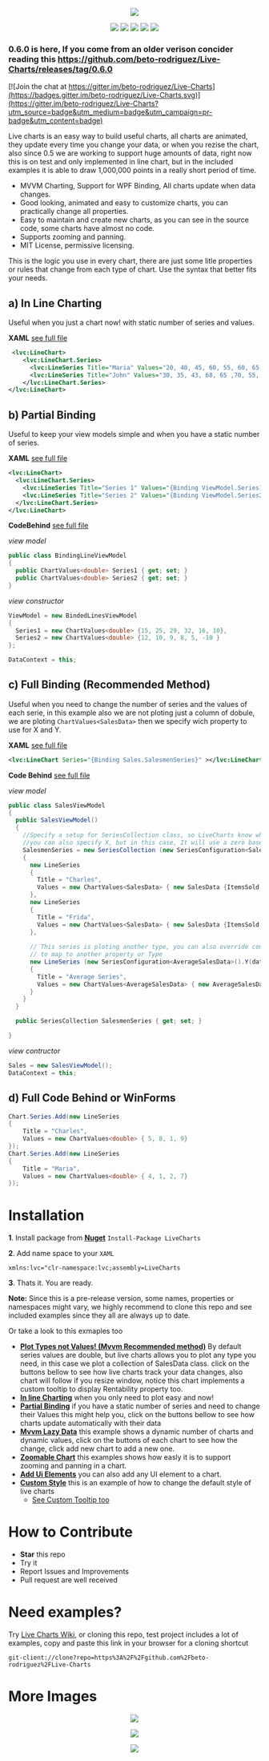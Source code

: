 
<p align="center">
  <img src="https://dl.dropboxusercontent.com/u/40165535/LiveCharts/live.png" />
</p>

<p align="center">
  <img src="https://dl.dropboxusercontent.com/u/40165535/LiveCharts/LineChart.gif" />
  <img src="https://dl.dropboxusercontent.com/u/40165535/LiveCharts/BarChart.gif" />
  <img src="https://dl.dropboxusercontent.com/u/40165535/LiveCharts/StackedBarChart.gif" />
  <img src="https://dl.dropboxusercontent.com/u/40165535/LiveCharts/PieChart.gif" />
  <img src="https://dl.dropboxusercontent.com/u/40165535/LiveCharts/ScatterChart.gif" />
</p>

### 0.6.0 is here, If you come from an older verison concider reading this https://github.com/beto-rodriguez/Live-Charts/releases/tag/0.6.0

[![Join the chat at https://gitter.im/beto-rodriguez/Live-Charts](https://badges.gitter.im/beto-rodriguez/Live-Charts.svg)](https://gitter.im/beto-rodriguez/Live-Charts?utm_source=badge&utm_medium=badge&utm_campaign=pr-badge&utm_content=badge)

Live charts is an easy way to build useful charts, all charts are animated, they update every time you change your data, or when you rezise the chart, also since 0.5 we are working to support huge amounts of data, right now this is on test and only implemented in line chart, but in the included examples it is able to draw 1,000,000 points in a really short period of time.

 - MVVM Charting, Support for WPF Binding, All charts update when data changes.
 - Good looking, animated and easy to customize charts, you can practically change all properties.
 - Easy to maintain and create new charts, as you can see in the source code, some charts have almost no code.
 - Supports zooming and panning.
 - MIT License, permissive licensing.
 
This is the logic you use in every chart, there are just some litle properties or rules that change from each type of chart. Use the syntax that better fits your needs.

## a) In Line Charting 

Useful when you just a chart now! with static number of series and values.

**XAML** [see full file](https://github.com/beto-rodriguez/Live-Charts/blob/master/ChartsTest/Line%20Examples/Basic/BasicLine.xaml)
```xml
 <lvc:LineChart>
    <lvc:LineChart.Series>
      <lvc:LineSeries Title="Maria" Values="20, 40, 45, 60, 55, 60, 65, 70" />
      <lvc:LineSeries Title="John" Values="30, 35, 43, 68, 65 ,70, 55, 60" />
    </lvc:LineChart.Series>
</lvc:LineChart>
```

## b) Partial Binding

Useful to keep your view models simple and when you have a static number of series.

**XAML** [see full file](https://github.com/beto-rodriguez/Live-Charts/blob/master/ChartsTest/Line%20Examples/Binding/BindingLine.xaml)
```xml
<lvc:LineChart>
  <lvc:LineChart.Series>
    <lvc:LineSeries Title="Series 1" Values="{Binding ViewModel.Series1}" />
    <lvc:LineSeries Title="Series 2" Values="{Binding ViewModel.Series2}" />
  </lvc:LineChart.Series>
</lvc:LineChart>
```
**CodeBehind** [see full file](https://github.com/beto-rodriguez/Live-Charts/blob/master/ChartsTest/Line%20Examples/Binding/BindingLine.xaml.cs)

*view model*
```c#
public class BindingLineViewModel
{
  public ChartValues<double> Series1 { get; set; }
  public ChartValues<double> Series2 { get; set; }
}
```
*view constructor*
```c#
ViewModel = new BindedLinesViewModel
{
  Series1 = new ChartValues<double> {15, 25, 29, 32, 16, 10},
  Series2 = new ChartValues<double> {12, 10, 9, 8, 5, -10 }
};

DataContext = this;
```

## c) Full Binding (Recommended Method)

Useful when you need to change the number of series and the values of each serie, in this example also we are not ploting just a column of dobule, we are ploting `ChartValues<SalesData>` then we specify wich property to use for X and Y.

**XAML** [see full file](https://github.com/beto-rodriguez/Live-Charts/blob/master/ChartsTest/Line%20Examples/Mvvm/MvvmLine.xaml)
```xml
<lvc:LineChart Series="{Binding Sales.SalesmenSeries}" ></lvc:LineChart>
```
**Code Behind** [see full file](https://github.com/beto-rodriguez/Live-Charts/blob/master/ChartsTest/Line%20Examples/Mvvm/MvvmLine.xaml.cs)

*view model*
```c#
public class SalesViewModel
{
  public SalesViewModel()
  {
    //Specify a setup for SeriesCollection class, so LiveCharts know which property use as Y, 
    //you can also specify X, but in this case, It will use a zero based index (default config)
    SalesmenSeries = new SeriesCollection (new SeriesConfiguration<SalesData>().Y(data => data.ItemsSold))
    {
      new LineSeries
      {
        Title = "Charles",
        Values = new ChartValues<SalesData> { new SalesData {ItemsSold = 15, ... }, ... }
      },
      new LineSeries
      {
        Title = "Frida",
        Values = new ChartValues<SalesData> { new SalesData {ItemsSold = 25, ...  } ... }
      },
      
      // This series is ploting another type, you can also override configuration only for a Series
      // to map to another property or Type
      new LineSeries (new SeriesConfiguration<AverageSalesData>().Y(data => data.AverageItemsSold))
      {
        Title = "Average Series",
        Values = new ChartValues<AverageSalesData> { new AverageSalesData {AverageItemsSold = 22} ... }
      }
    }
  }

  public SeriesCollection SalesmenSeries { get; set; }

}
```
*view contructor*
```c#
Sales = new SalesViewModel();
DataContext = this;
```

## d) Full Code Behind or WinForms

```c#
Chart.Series.Add(new LineSeries
{
    Title = "Charles",
    Values = new ChartValues<double> { 5, 8, 1, 9}
});
Chart.Series.Add(new LineSeries
{
    Title = "Maria",
    Values = new ChartValues<double> { 4, 1, 2, 7}
});
```

# Installation

**1**. Install package from [**Nuget**](https://www.nuget.org/packages/LiveCharts) `Install-Package LiveCharts`


**2**. Add name space to your `XAML` 
```
xmlns:lvc="clr-namespace:lvc;assembly=LiveCharts
```
**3**. Thats it. You are ready.

**Note:** Since this is a pre-release version, some names, properties or namespaces might vary, we highly recommend to clone this repo and see included examples since they all are always up to date.

Or take a look to this exmaples too

* **[Plot Types not Values! (Mvvm Recommended method)](https://github.com/beto-rodriguez/Live-Charts/tree/master/ChartsTest/Line%20Examples/Mvvm)** By default series values are double, but live charts allows you to plot any type you need, in this case we plot a collection of SalesData class. click on the buttons bellow to see how live charts track your data changes, also chart will follow if you resize window, notice this chart implements a custom tooltip to display Rentability property too.
* **[In line Charting](https://github.com/beto-rodriguez/Live-Charts/tree/master/ChartsTest/Line%20Examples/Basic)** when you only need to plot easy and now!
* **[Partial Binding](https://github.com/beto-rodriguez/Live-Charts/tree/master/ChartsTest/Line%20Examples/Binding)** if you have a static number of series and need to change their Values this might help you, click on the buttons bellow to see how charts update automatically with their data
* **[Mvvm Lazy Data](https://github.com/beto-rodriguez/Live-Charts/tree/master/ChartsTest/Line%20Examples/LazyData)** this example shows a dynamic number of charts and dynamic values, click on the buttons of each chart to see how the change, click add new chart to add a new one.
* **[Zoomable Chart](https://github.com/beto-rodriguez/Live-Charts/tree/master/ChartsTest/Line%20Examples/Zoomable)** this examples shows how easly it is to support zooming and panning in a chart.
* **[Add Ui Elements](https://github.com/beto-rodriguez/Live-Charts/tree/master/ChartsTest/Line%20Examples/UiElements)** you can also add any UI element to a chart.
* **[Custom Style](https://github.com/beto-rodriguez/Live-Charts/tree/master/ChartsTest/Line%20Examples/Custom)** this is an example of how to change the default style of live charts
   * [See Custom Tooltip too](https://github.com/beto-rodriguez/Live-Charts/tree/master/ChartsTest/z.CustomTooltips)

# How to Contribute

* **Star** this repo
* Try it
* Report Issues and Improvements
* Pull request are well received

# Need examples?

Try [Live Charts Wiki](https://github.com/beto-rodriguez/Live-Charts/wiki), or cloning this repo, test project includes a lot of examples, copy and paste this link in your browser for a cloning shortcut
```
git-client://clone?repo=https%3A%2F%2Fgithub.com%2Fbeto-rodriguez%2FLive-Charts
```

# More Images

<p align="center">
<img src="https://dl.dropboxusercontent.com/u/40165535/LiveCharts/Tooltip.gif" />
</p>
<p align="center">
<img src="https://dl.dropboxusercontent.com/u/40165535/LiveCharts/multiseries.png" />
</p>
<p align="center">
<img src="https://dl.dropboxusercontent.com/u/40165535/LiveCharts/UiElements.png" />
</p>
